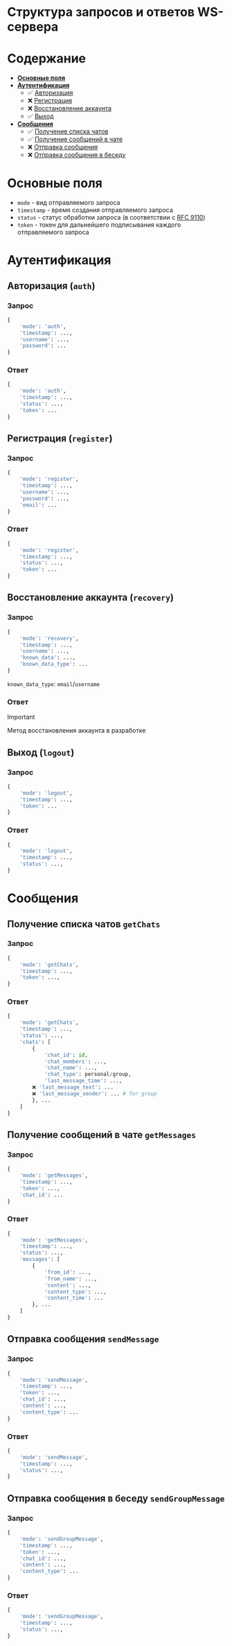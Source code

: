 # Структура запросов и ответов WS-сервера


# Содержание
- **[Основные поля](#основные-поля)**
- **[Аутентификация](#аутентификация)**
    - ✅ [Авторизация](#авторизация-auth)
    - ❌ [Регистрация](#регистрация-register)
    - ❌ [Восстановление аккаунта](#восстановление-аккаунта-recovery)
    - ✅ [Выход](#выход-logout)
- **[Сообщения](#сообщения)**
    - ✅ [Получение списка чатов](#получение-списка-чатов-getchats)
    - ✅ [Получение сообщений в чате](#получение-сообщений-в-чате-getmessages)
    - ❌ [Отправка сообщения](#отправка-сообщения-sendmessage)
    - ❌ [Отправка сообщения в беседу](#отправка-сообщения-в-беседу-sendgroupmessage)

# Основные поля
- `mode` - вид отправляемого запроса
- `timestamp` - время создания отправляемого запроса
- `status` - статус обработки запроса (в соответствии с [RFC 9110](https://httpwg.org/specs/rfc9110.html#overview.of.status.codes))
- `token` - токен для дальнейшего подписывания каждого отправляемого запроса

# Аутентификация

## Авторизация (`auth`)
### Запрос
```python
{
    'mode': 'auth',
    'timestamp': ...,
    'username': ...,
    'password': ...
}
```
### Ответ
```python
{
    'mode': 'auth',
    'timestamp': ...,
    'status': ...,
    'token': ...
}
```

## Регистрация (`register`)
### Запрос
```python
{
    'mode': 'register',
    'timestamp': ...,
    'username': ...,
    'password': ...,
    'email': ...
}
```
### Ответ
```python
{
    'mode': 'register',
    'timestamp': ...,
    'status': ...,
    'token': ...
}
```

## Восстановление аккаунта (`recovery`)
### Запрос
```python
{
    'mode': 'recovery',
    'timestamp': ...,
    'username': ...,
    'known_data': ...,
    'known_data_type': ...
}
```   
`known_data_type`: `email`/`username`
### Ответ
> [!IMPORTANT]
> Метод восстановления аккаунта в разработке

## Выход (`logout`)
### Запрос
```python
{
    'mode': 'logout',
    'timestamp': ...,
    'token': ...
}
```
### Ответ
```python
{
    'mode': 'logout',
    'timestamp': ...,
    'status': ...,
}
```
# Сообщения
## Получение списка чатов `getChats`
### Запрос
```python
{
    'mode': 'getChats',
    'timestamp': ...,
    'token': ...,
}
```
### Ответ
```python
{
    'mode': 'getChats',
    'timestamp': ...,
    'status': ...,
    'chats': [
        {
            'chat_id': id,
            'chat_members': ...,
            'chat_name': ..., 
            'chat_type': personal/group,
            'last_message_time': ...,
        ❌ 'last_message_text': ...
        ❌ 'last_message_sender': ... # for group
        }, ...
    ]
}
```   

## Получение сообщений в чате `getMessages`
### Запрос
```python
{
    'mode': 'getMessages',
    'timestamp': ...,
    'token': ...,
    'chat_id': ...
}
```
### Ответ
```python
{
    'mode': 'getMessages',
    'timestamp': ...,
    'status': ...,
    'messages': [
        {
            'from_id': ..., 
            'from_name': ..., 
            'content': ..., 
            'content_type': ...,
            'content_time': ...
        }, ...
    ]
}
```   

## Отправка сообщения `sendMessage`
### Запрос
```python
{
    'mode': 'sendMessage',
    'timestamp': ...,
    'token': ...,
    'chat_id': ...,
    'content': ...,
    'content_type': ...
}
```
### Ответ
```python
{
    'mode': 'sendMessage',
    'timestamp': ...,
    'status': ...,
}
```

## Отправка сообщения в беседу `sendGroupMessage`
### Запрос
```python
{
    'mode': 'sendGroupMessage',
    'timestamp': ...,
    'token': ...,
    'chat_id': ...,
    'content': ...,
    'content_type': ...
}
```
### Ответ
```python
{
    'mode': 'sendGroupMessage',
    'timestamp': ...,
    'status': ...,
}
```